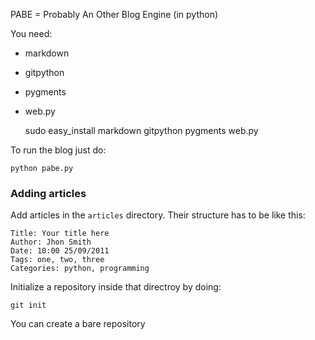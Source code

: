 PABE = Probably An Other Blog Engine (in python)

You need:

* markdown
* gitpython
* pygments
* web.py


    sudo easy_install markdown gitpython pygments web.py

To run the blog just do:

    python pabe.py

### Adding articles

Add articles in the `articles` directory. Their structure has to be like this:

    Title: Your title here
    Author: Jhon Smith
    Date: 10:00 25/09/2011
    Tags: one, two, three
    Categories: python, programming

Initialize a repository inside that directroy by doing:

    git init

You can create a bare repository

